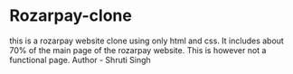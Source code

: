# Rozarpay-clone
this is a rozarpay website clone using only html and css. It includes about 70% of the main page of the rozarpay website. This is however not a functional page.
Author - Shruti Singh
